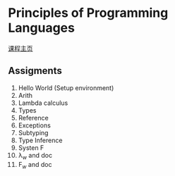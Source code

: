# Principles of Programming Languages

[课程主页](https://csslab-ustc.github.io/courses/popl/index.html)

## Assigments

1. Hello World (Setup environment)
2. Arith
3. Lambda calculus
4. Types
5. Reference
6. Exceptions
7. Subtyping
8. Type Inference
9. Systen F
10. λ$_w$ and doc
11. F$_w$ and doc
